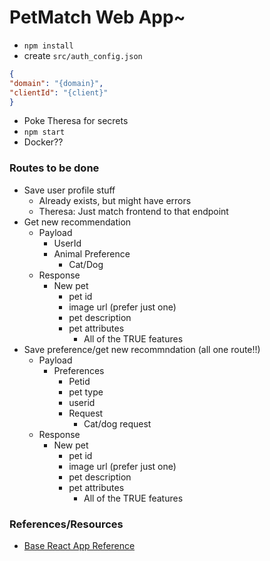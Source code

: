 # PetMatch Web App~
- `npm install`
- create `src/auth_config.json`
```JSON
{
"domain": "{domain}",
"clientId": "{client}"
}
```
- Poke Theresa for secrets
- `npm start`
- Docker??


### Routes to be done
- Save user profile stuff
  - Already exists, but might have errors
  - Theresa: Just match frontend to that endpoint
- Get new recommendation
  - Payload
    - UserId
    - Animal Preference
      - Cat/Dog
  - Response
    - New pet
      - pet id
      - image url (prefer just one)
      - pet description
      - pet attributes
        - All of the TRUE features
- Save preference/get new recommndation (all one route!!)
  - Payload
    - Preferences
        - Petid
        - pet type
        - userid
      - Request
        - Cat/dog request
  - Response
    - New pet
      - pet id
      - image url (prefer just one)
      - pet description
      - pet attributes
        - All of the TRUE features



### References/Resources
- [Base React App Reference](https://stackblitz.com/edit/react-fq1gel?file=public%2Findex.html)
